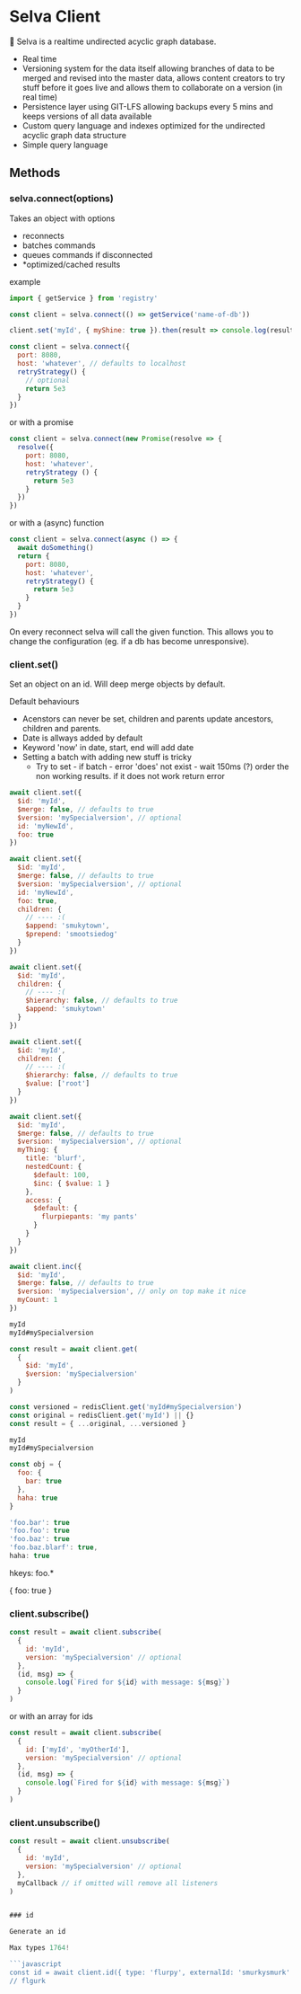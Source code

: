 # Selva Client

🌴 Selva is a realtime undirected acyclic graph database.

- Real time
- Versioning system for the data itself allowing branches of data to be merged and revised into the master data, allows content creators to try stuff before it goes live and allows them to collaborate on a version (in real time)
- Persistence layer using GIT-LFS allowing backups every 5 mins and keeps versions of all data available
- Custom query language and indexes optimized for the undirected acyclic graph data structure
- Simple query language

## Methods

### selva.connect(options)

Takes an object with options

- reconnects
- batches commands
- queues commands if disconnected
- \*optimized/cached results

example

```js
import { getService } from 'registry'

const client = selva.connect(() => getService('name-of-db'))

client.set('myId', { myShine: true }).then(result => console.log(result)) // logs OK
```

```js
const client = selva.connect({
  port: 8080,
  host: 'whatever', // defaults to localhost
  retryStrategy() {
    // optional
    return 5e3
  }
})
```

or with a promise

```js
const client = selva.connect(new Promise(resolve => {
  resolve({
    port: 8080,
    host: 'whatever',
    retryStrategy () {
      return 5e3
    }
  })
})
```

or with a (async) function

```js
const client = selva.connect(async () => {
  await doSomething()
  return {
    port: 8080,
    host: 'whatever',
    retryStrategy() {
      return 5e3
    }
  }
})
```

On every reconnect selva will call the given function. This allows you to change the configuration (eg. if a db has become unresponsive).

### client.set()

Set an object on an id. Will deep merge objects by default.

Default behaviours

- Acenstors can never be set, children and parents update ancestors, children and parents.
- Date is allways added by default
- Keyword 'now' in date, start, end will add date
- Setting a batch with adding new stuff is tricky
  - Try to set - if batch - error 'does' not exist - wait 150ms (?) order the non working results. if it does not work return error

```js
await client.set({
  $id: 'myId',
  $merge: false, // defaults to true
  $version: 'mySpecialversion', // optional
  id: 'myNewId',
  foo: true
})
```

```js
await client.set({
  $id: 'myId',
  $merge: false, // defaults to true
  $version: 'mySpecialversion', // optional
  id: 'myNewId',
  foo: true,
  children: {
    // ---- :(
    $append: 'smukytown',
    $prepend: 'smootsiedog'
  }
})
```

```js
await client.set({
  $id: 'myId',
  children: {
    // ---- :(
    $hierarchy: false, // defaults to true
    $append: 'smukytown'
  }
})
```

```js
await client.set({
  $id: 'myId',
  children: {
    // ---- :(
    $hierarchy: false, // defaults to true
    $value: ['root']
  }
})
```

```js
await client.set({
  $id: 'myId',
  $merge: false, // defaults to true
  $version: 'mySpecialversion', // optional
  myThing: {
    title: 'blurf',
    nestedCount: {
      $default: 100,
      $inc: { $value: 1 }
    },
    access: {
      $default: {
        flurpiepants: 'my pants'
      }
    }
  }
})
```

```js
await client.inc({
  $id: 'myId',
  $merge: false, // defaults to true
  $version: 'mySpecialversion', // only on top make it nice
  myCount: 1
})
```

```js
myId
myId#mySpecialversion
```

```js
const result = await client.get(
  {
    $id: 'myId',
    $version: 'mySpecialversion'
  }
)

const versioned = redisClient.get('myId#mySpecialversion')
const original = redisClient.get('myId') || {}
const result = { ...original, ...versioned }

myId
myId#mySpecialversion
```

```js
const obj = {
  foo: {
    bar: true
  },
  haha: true
}
```

```js
'foo.bar': true
'foo.foo': true
'foo.baz': true
'foo.baz.blarf': true,
haha: true
```

hkeys: foo.\*

{
foo: true
}

### client.subscribe()

```js
const result = await client.subscribe(
  {
    id: 'myId',
    version: 'mySpecialversion' // optional
  },
  (id, msg) => {
    console.log(`Fired for ${id} with message: ${msg}`)
  }
)
```

or with an array for ids

```js
const result = await client.subscribe(
  {
    id: ['myId', 'myOtherId'],
    version: 'mySpecialversion' // optional
  },
  (id, msg) => {
    console.log(`Fired for ${id} with message: ${msg}`)
  }
)
```

### client.unsubscribe()

```js
const result = await client.unsubscribe(
  {
    id: 'myId',
    version: 'mySpecialversion' // optional
  },
  myCallback // if omitted will remove all listeners
)
```

````js

### id

Generate an id

Max types 1764!

```javascript
const id = await client.id({ type: 'flurpy', externalId: 'smurkysmurk' })
// flgurk
````

